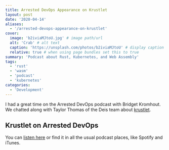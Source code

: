```yaml
---
title: Arrested DevOps Appearance on Krustlet
layout: post
date: '2020-04-14'
aliases:
  - '/arrested-devops-appearance-on-krustlet'
cover:
  image: 'b2iviaMJtoU.jpg' # image path/url
  alt: 'Crab' # alt text
  caption: 'https://unsplash.com/photos/b2iviaMJtoU' # display caption under cover
  relative: true # when using page bundles set this to true
summary: 'Podcast about Rust, Kubernetes, and Web Assembly'
tags:
  - 'rust'
  - 'wasm'
  - 'podcast'
  - 'kubernetes'
categories:
  - 'Development'
---
```


I had a great time on the Arrested DevOps podcast with Bridget Kromhout.
We chatted along with Taylor Thomas of the Deis team about [krustlet](https://github.com/deislabs/krustlet).

<!--more-->

## Krustlet on Arrested DevOps

You can [listen here](https://www.arresteddevops.com/krustlet/) or find it in all the usual podcast places, like Spotify and iTunes.
